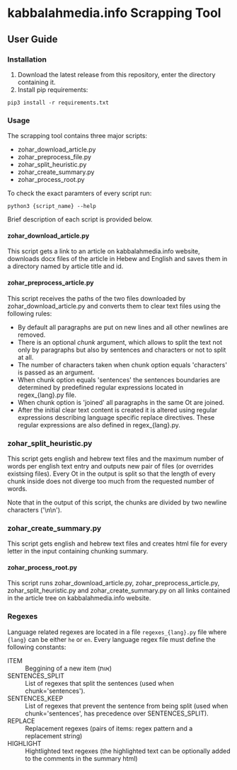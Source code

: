 # kabbalahmedia.info Scrapping Tool

## User Guide

### Installation 

  1. Download the latest release from this repository, enter the directory containing it.
  2. Install pip requirements:

```shell
pip3 install -r requirements.txt
```

### Usage

The scrapping tool contains three major scripts:
  * zohar_download_article.py
  * zohar_preprocess_file.py
  * zohar_split_heuristic.py
  * zohar_create_summary.py
  * zohar_process_root.py
  
To check the exact paramters of every script run:
```shell
python3 {script_name} --help
```

Brief description of each script is provided below.

#### zohar_download_article.py

This script gets a link to an article on kabbalahmedia.info website, 
downloads docx files of the article in Hebew and English and saves them in
a directory named by article title and id.

#### zohar_preprocess_article.py

This script receives the paths of the two files downloaded by zohar_download_article.py and converts them
to clear text files using the following rules:

  * By default all paragraphs are put on new lines and all other newlines are removed.
  * There is an optional *chunk* argument, which allows to split the text not only by paragraphs but also by sentences and characters or not to split at all.
  * The number of characters taken when chunk option equals 'characters' is passed as an argument.
  * When chunk option equals 'sentences' the sentences boundaries are determined by predefined regular expressions located in regex_{lang}.py file.
  * When chunk option is 'joined' all paragraphs in the same Ot are joined.
  * After the initial clear text content is created it is altered using regular expressions describing language specific replace directives.
    These regular expressions are also defined in regex_{lang}.py.
  
### zohar_split_heuristic.py

This script gets english and hebrew text files and the maximum number of words per english text entry and outputs new pair of files (or overrides existsing files). Every Ot in the output is split so that the length of every chunk inside does not diverge too much from the requested number of words.

Note that in the output of this script, the chunks are divided by two newline characters ('\n\n').

### zohar_create_summary.py

This script gets english and hebrew text files and creates html file for every letter in the input containing chunking summary. 
  
#### zohar_process_root.py
  This script runs zohar_download_article.py, zohar_preprocess_article.py, zohar_split_heuristic.py and zohar_create_summary.py on all links contained in the article tree on kabbalahmedia.info website.

### Regexes
  Language related regexes are located in a file `regexes_{lang}.py` file where `{lang}` can be either `he` or `en`. Every language regex file must define the following constants:
  
  <dl>
    <dt>ITEM</dt>
    <dd>Beggining of a new item (אות)</dd>
    <dt>SENTENCES_SPLIT</dt>
    <dd>List of regexes that split the sentences (used when chunk='sentences').</dd>
    <dt>SENTENCES_KEEP</dt>
    <dd>List of regexes that prevent the sentence from being split  (used when chunk='sentences', has precedence over SENTENCES_SPLIT).</dd>
    <dt>REPLACE</dt>
    <dd>Replacement regexes (pairs of items: regex pattern and a replacement string)
    <dt>HIGHLIGHT</dt>
    <dd>Hightlighted text regexes (the highlighted text can be optionally added to the comments in the summary html)
   </dl>
